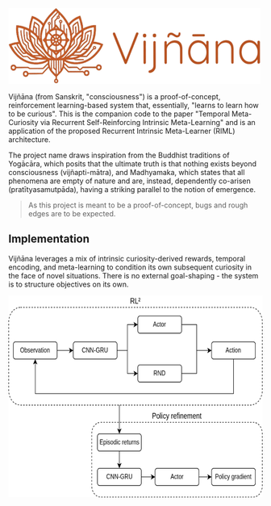 <img src="img/logo.png" width="500px" height="150px"></img><br>

Vijñāna (from Sanskrit, "consciousness") is a proof-of-concept, reinforcement learning-based system that, essentially, "learns to learn how to be curious". This is the companion code to the paper "Temporal Meta-Curiosity via Recurrent Self-Reinforcing Intrinsic Meta-Learning" and is an application of the proposed Recurrent Intrinsic Meta-Learner (RIML) architecture.

The project name draws inspiration from the Buddhist traditions of Yogācāra, which posits that the ultimate truth is that nothing exists beyond consciousness (vijñapti-mātra), and Madhyamaka, which states that all phenomena are empty of nature and are, instead, dependently co-arisen (pratītyasamutpāda), having a striking parallel to the notion of emergence. 

> As this project is meant to be a proof-of-concept, bugs and rough edges are to be expected.


## Implementation

Vijñāna leverages a mix of intrinsic curiosity-derived rewards, temporal encoding, and meta-learning to condition its own subsequent curiosity in the face of novel situations. There is no external goal-shaping - the system is to structure objectives on its own.

<img src="img/architecture.png" width="650px" height="400px">


